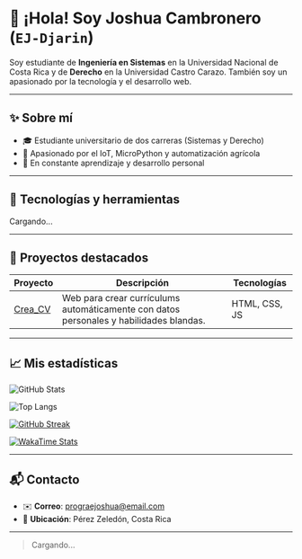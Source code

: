# 👋 ¡Hola! Soy Joshua Cambronero (`EJ-Djarin`)

Soy estudiante de **Ingeniería en Sistemas** en la Universidad Nacional de Costa Rica y de **Derecho** en la Universidad Castro Carazo. También soy un apasionado por la tecnología y el desarrollo web.

---

## ✨ Sobre mí

- 🎓 Estudiante universitario de dos carreras (Sistemas y Derecho)
- 📡 Apasionado por el IoT, MicroPython y automatización agrícola
- 🌱 En constante aprendizaje y desarrollo personal

---

## 🚀 Tecnologías y herramientas

Cargando...

---

## 📂 Proyectos destacados

| Proyecto | Descripción | Tecnologías |
|---------|-------------|-------------|
| [Crea_CV](https://github.com/EJ-Djarin/Crea_CV) | Web para crear currículums automáticamente con datos personales y habilidades blandas. | HTML, CSS, JS |

---

## 📈 Mis estadísticas

![GitHub Stats](https://github-readme-stats.vercel.app/api?username=EJ-Djarin&show_icons=true&theme=tokyonight)

![Top Langs](https://github-readme-stats.vercel.app/api/top-langs/?username=EJ-Djarin&layout=compact&theme=tokyonight)

[![GitHub Streak](https://streak-stats.demolab.com/?user=EJ-Djarin&theme=tokyonight)](https://git.io/streak-stats)

[![WakaTime Stats](https://github-readme-stats.vercel.app/api/wakatime?username=EJ-Djarin&theme=tokyonight)](https://wakatime.com)





---

## 📬 Contacto
- ✉️ **Correo**: prograejoshua@email.com 
- 📍 **Ubicación**: Pérez Zeledón, Costa Rica
---

> Cargando...

